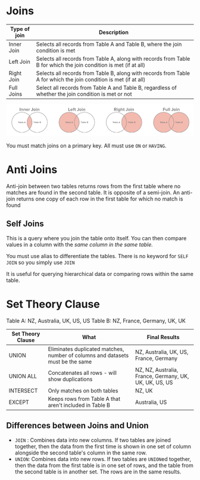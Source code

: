 # Joins

|Type of join | Description|
|---- | -----|
| Inner Join| Selects all records from Table A and Table B, where the join condition is met|
|Left Join| Selects all records from Table A, along with records from Table B for which the join condition is met (if at all)
|Right Join| Selects all records from Table B, along with records from Table A for which the join condition is met (if at all)|
| Full Joins| Select all records from Table A and Table B, regardless of whether the join condition is met or not|


![Joins](https://github.com/VerdeNotte/SQL-/blob/master/Joins.PNG "Joins")

 You must match joins on a primary key. All must use `ON` or `HAVING`.
 
 # Anti Joins
 
Anti-join between two tables returns rows from the first table where no matches are found in the second table. It is opposite of a semi-join. An anti-join returns one copy of each row in the first table for which no match is found

 ## Self Joins
This is a query where you join the table onto itself. You can then compare values in a column with the *same column in the same table.*

You must use alias to differentiate the tables. There is no keyword for `SELF JOIN` so you simply use `JOIN`

It is useful for querying hierarchical data or comparing rows within the same table.

# Set Theory Clause

Table A: NZ, Australia, UK, US, US
Table B: NZ, France, Germany, UK, UK

|Set Theory Clause |What | Final Results|
|----|----|----|
|UNION|Eliminates duplicated matches, number of columns and datasets must be the same| NZ, Australia, UK, US, France, Germany|
|UNION ALL| Concatenates all rows - will show duplications|NZ, NZ, Australia, France, Germany, UK, UK, UK, US, US|
|INTERSECT|Only matches on both tables| NZ, UK|
|EXCEPT|Keeps rows from Table A that aren't included in Table B| Australia, US|


## Differences between Joins and Union

- `JOIN` : Combines data into new columns. If two tables are joined together, then the data from the first time is shown in one set of column alongside the second table's column in the same row.
- `UNION`: Combines data into new rows. If two tables are `UNION`ed together, then the data from the first table is in one set of rows, and the table from the second table is in another set. The rows are in the same results.
